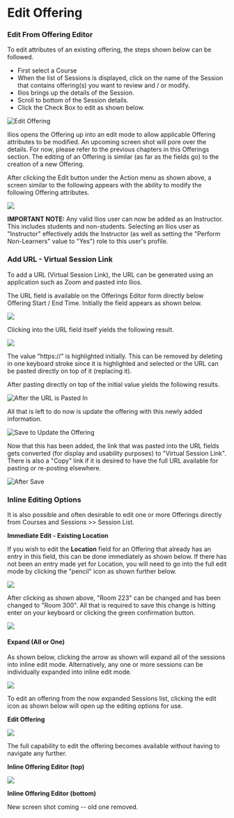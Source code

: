 # Edit Offering

### Edit From Offering Editor

To edit attributes of an existing offering, the steps shown below can be followed.

* First select a Course
* When the list of Sessions is displayed, click on the name of the Session that contains offering(s) you want to review and / or modify.
* Ilios brings up the details of the Session.
* Scroll to bottom of the Session details.
* Click the Check Box to edit as shown below.

![Edit Offering](../../.gitbook/assets/rweditoffering1.png)

Ilios opens the Offering up into an edit mode to allow applicable Offering attributes to be modified. An upcoming screen shot will pore over the details. For now, please refer to the previous chapters in this Offerings section. The editing of an Offering is similar (as far as the fields go) to the creation of a new Offering.

After clicking the Edit button under the Action menu as shown above, a screen similar to the following appears with the ability to modify the following Offering attributes.

![](../../.gitbook/assets/rweditoffering2.png)

**IMPORTANT NOTE:** Any valid Ilios user can now be added as an Instructor. This includes students and non-students. Selecting an Ilios user as "Instructor" effectively adds the Instructor (as well as setting the "Perform Non-Learners" value to "Yes") role to this user's profile.

### Add URL - Virtual Session Link

To add a URL (Virtual Session Link), the URL can be generated using an application such as Zoom and pasted into llios.&#x20;

The URL field is available on the Offerings Editor form directly below Offering Start / End Time. Initially the field appears as shown below.

![](../../.gitbook/assets/url1.png)

Clicking into the URL field itself yields the following result.

![](../../.gitbook/assets/url2.png)

The value "https://" is highlighted initially. This can be removed by deleting in one keyboard stroke since it is highlighted and selected or the URL can be pasted directly on top of it (replacing it).

After pasting directly on top of the initial value yields the following results.

![After the URL is Pasted In](../../.gitbook/assets/url3.png)

All that is left to do now is update the offering with this newly added information.

![Save to Update the Offering](../../.gitbook/assets/urlsave.png)

Now that this has been added, the link that was pasted into the URL fields gets converted (for display and usability purposes) to "Virtual Session Link". There is also a "Copy" link if it is desired to have the full URL available for pasting or re-posting elsewhere.&#x20;

![After Save](../../.gitbook/assets/url4.png)

### Inline Editing Options

It is also possible and often desirable to edit one or more Offerings directly from Courses and Sessions >> Session List.

**Immediate Edit - Existing Location**

If you wish to edit the **Location** field for an Offering that already has an entry in this field, this can be done immediately as shown below. If there has not been an entry made yet for Location, you will need to go into the full edit mode by clicking the "pencil" icon as shown further below.

![ ](<../../.gitbook/assets/inline edit 1.png>)

After clicking as shown above, "Room 223" can be changed and has been changed to "Room 300". All that is required to save this change is hitting enter on your keyboard or clicking the green confirmation button.

![](<../../.gitbook/assets/inline save.png>)

#### Expand (All or One)

As shown below, clicking the arrow as shown will expand all of the sessions into inline edit mode. Alternatively, any one or more sessions can be individually expanded into inline edit mode.

![](<../../.gitbook/assets/Screen Shot 2022-06-03 at 11.44.41 AM.png>)

To edit an offering from the now expanded Sessions list, clicking the edit icon as shown below will open up the editing options for use.

**Edit Offering**

![](<../../.gitbook/assets/Screen Shot 2022-06-03 at 11.52.49 AM.png>)

The full capability to edit the offering becomes available without having to navigate any further.

**Inline Offering Editor (top)**

![](<../../.gitbook/assets/off top.png>)

**Inline Offering Editor (bottom)**

New screen shot coming -- old one removed.
